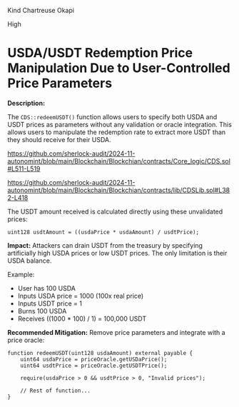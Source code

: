 Kind Chartreuse Okapi

High

# USDA/USDT Redemption Price Manipulation Due to User-Controlled Price Parameters

**Description:**

The `CDS::redeemUSDT()` function allows users to specify both USDA and USDT prices as parameters without any validation or oracle integration. This allows users to manipulate the redemption rate to extract more USDT than they should receive for their USDA.


https://github.com/sherlock-audit/2024-11-autonomint/blob/main/Blockchain/Blockchian/contracts/Core_logic/CDS.sol#L511-L519


https://github.com/sherlock-audit/2024-11-autonomint/blob/main/Blockchain/Blockchian/contracts/lib/CDSLib.sol#L382-L418

The USDT amount received is calculated directly using these unvalidated prices:

```solidity
uint128 usdtAmount = ((usdaPrice * usdaAmount) / usdtPrice);
```

**Impact:**
Attackers can drain USDT from the treasury by specifying artificially high USDA prices or low USDT prices. The only limitation is their USDA balance.

Example:

- User has 100 USDA
- Inputs USDA price = 1000 (100x real price)
- Inputs USDT price = 1
- Burns 100 USDA
- Receives ((1000 \* 100) / 1) = 100,000 USDT

**Recommended Mitigation:**
Remove price parameters and integrate with a price oracle:

```solidity
function redeemUSDT(uint128 usdaAmount) external payable {
    uint64 usdaPrice = priceOracle.getUSDaPrice();
    uint64 usdtPrice = priceOracle.getUSDTPrice();

    require(usdaPrice > 0 && usdtPrice > 0, "Invalid prices");

    // Rest of function...
}
```
